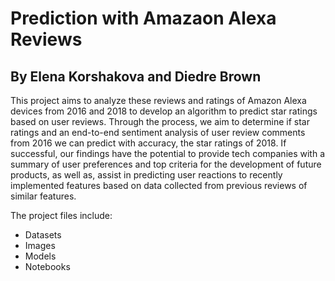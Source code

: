 # Prediction with Amazaon Alexa Reviews

## By Elena Korshakova and Diedre Brown

This project aims to analyze these reviews and ratings of Amazon Alexa devices from 2016 and 2018 to develop an algorithm to predict star ratings based on user reviews. Through the process, we aim to determine if star ratings and an end-to-end sentiment analysis of user review comments from 2016 we can predict with accuracy, the star ratings of 2018. If successful, our findings have the potential to provide tech companies with a summary of user preferences and top criteria for the development of future products, as well as, assist in predicting user reactions to recently implemented features based on data collected from previous reviews of similar features.

The project files include:

- Datasets
- Images
- Models
- Notebooks
